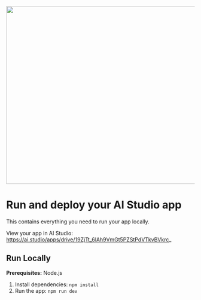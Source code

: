 <div align="center">
<img width="1200" height="475" alt="GHBanner" src="https://github.com/user-attachments/assets/0aa67016-6eaf-458a-adb2-6e31a0763ed6" />
</div>

# Run and deploy your AI Studio app

This contains everything you need to run your app locally.

View your app in AI Studio: https://ai.studio/apps/drive/19ZjTt_6lAh9VmGt5PZStPdVTkvBVkrc_

## Run Locally

**Prerequisites:**  Node.js


1. Install dependencies:
   `npm install`
2. Run the app:
   `npm run dev`
